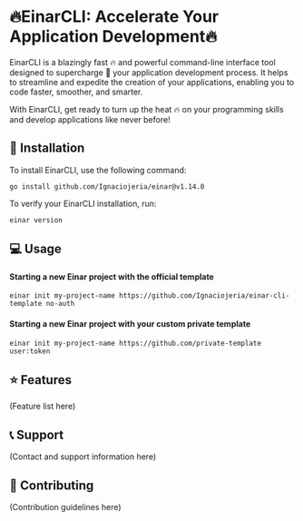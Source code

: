 # :fire:EinarCLI: Accelerate Your Application Development:fire:

EinarCLI is a blazingly fast :fire: and powerful command-line interface tool designed to supercharge :rocket: your application development process. It helps to streamline and expedite the creation of your applications, enabling you to code faster, smoother, and smarter.

With EinarCLI, get ready to turn up the heat :fire: on your programming skills and develop applications like never before!

## :wrench: Installation
To install EinarCLI, use the following command:

    go install github.com/Ignaciojeria/einar@v1.14.0

To verify your EinarCLI installation, run:

    einar version

## :computer: Usage
#### Starting a new Einar project with the official template
    einar init my-project-name https://github.com/Ignaciojeria/einar-cli-template no-auth
    
#### Starting a new Einar project with your custom private template
    einar init my-project-name https://github.com/private-template user:token

## :star: Features

(Feature list here)

## :telephone_receiver: Support

(Contact and support information here)

## :handshake: Contributing

(Contribution guidelines here)
